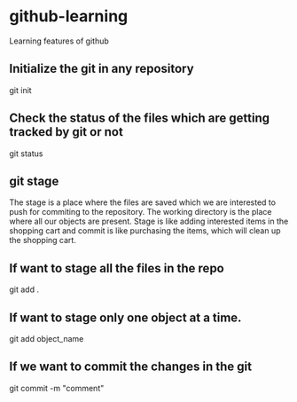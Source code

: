 # github-learning
Learning features of github

## Initialize the git in any repository 
git init

## Check the status of the files which are getting tracked by git or not
git status

## git stage
The stage is a place where the files are saved which we are interested to push for commiting to the repository.
The working directory is the place where all our objects are present. Stage is like adding interested items in the shopping cart and commit is like purchasing the items, which will clean
up the shopping cart. 

## If want to stage all the files in the repo
git add .

## If want to stage only one object at a time.
git add object_name

## If we want to commit the changes in the git
git commit -m "comment"
